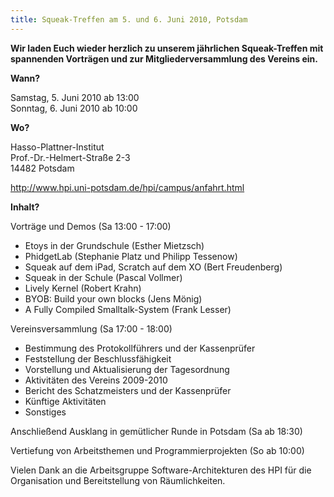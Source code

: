 ```yaml
---
title: Squeak-Treffen am 5. und 6. Juni 2010, Potsdam
---
```

**Wir laden Euch wieder herzlich zu unserem jährlichen Squeak-Treffen mit
spannenden Vorträgen und zur Mitgliederversammlung des Vereins ein.**

**Wann?**

Samstag, 5. Juni 2010 ab 13:00
<br /> Sonntag, 6. Juni 2010 ab 10:00

**Wo?**

Hasso-Plattner-Institut
<br /> Prof.-Dr.-Helmert-Straße 2-3
<br /> 14482 Potsdam

<http://www.hpi.uni-potsdam.de/hpi/campus/anfahrt.html>

**Inhalt?**  

Vorträge und Demos (Sa 13:00 - 17:00)

- Etoys in der Grundschule (Esther Mietzsch)
- PhidgetLab (Stephanie Platz und Philipp Tessenow)
- Squeak auf dem iPad, Scratch auf dem XO (Bert Freudenberg)
- Squeak in der Schule (Pascal Vollmer)
- Lively Kernel (Robert Krahn)
- BYOB: Build your own blocks (Jens Mönig)
- A Fully Compiled Smalltalk-System (Frank Lesser)

Vereinsversammlung (Sa 17:00 - 18:00)

- Bestimmung des Protokollführers und der Kassenprüfer
- Feststellung der Beschlussfähigkeit
- Vorstellung und Aktualisierung der Tagesordnung
- Aktivitäten des Vereins 2009-2010
- Bericht des Schatzmeisters und der Kassenprüfer
- Künftige Aktivitäten
- Sonstiges

Anschließend Ausklang in gemütlicher Runde in Potsdam (Sa ab 18:30)

Vertiefung von Arbeitsthemen und Programmierprojekten (So ab 10:00)

Vielen Dank an die Arbeitsgruppe Software-Architekturen des HPI 
für die Organisation und Bereitstellung von Räumlichkeiten.

